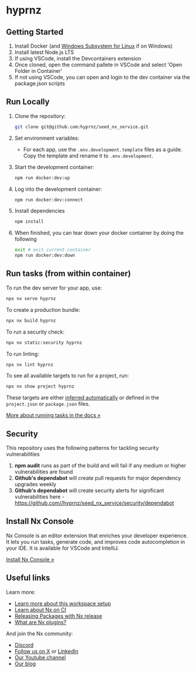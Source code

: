 # hyprnz

## Getting Started

1. Install Docker (and [Windows Subsystem for Linux](https://docs.docker.com/desktop/wsl/) if on Windows)
2. Install latest Node.js LTS
3. If using VSCode, install the Devcontainers extension
4. Once cloned, open the command pallete in VSCode and select 'Open Folder in Container'
5. If not using VSCode, you can open and login to the dev container via the package.json scripts

## Run Locally

1. Clone the repository:
    ```bash
    git clone git@github.com:hyprnz/seed_nx_service.git
    ```
2. Set environment variables:

    - For each app, use the `.env.development.template` files as a guide. Copy the template and rename it to `.env.development`.

3. Start the development container:
    ```bash
    npm run docker:dev:up
    ```
4. Log into the development container:
    ```bash
    npm run docker:dev:connect
    ```
5. Install dependencies
    ```bash
    npm install
    ```
6. When finished, you can tear down your docker container by doing the following

    ```bash
    exit # exit current container
    npm run docker:dev:down

    ```

## Run tasks (from within container)

To run the dev server for your app, use:

```sh
npx nx serve hyprnz
```

To create a production bundle:

```sh
npx nx build hyprnz
```

To run a security check:

```sh
npx nx static:security hyprnz
```

To run linting:

```sh
npx nx lint hyprnz
```

To see all available targets to run for a project, run:

```sh
npx nx show project hyprnz
```

These targets are either [inferred automatically](https://nx.dev/concepts/inferred-tasks?utm_source=nx_project&utm_medium=readme&utm_campaign=nx_projects) or defined in the `project.json` or `package.json` files.

[More about running tasks in the docs &raquo;](https://nx.dev/features/run-tasks?utm_source=nx_project&utm_medium=readme&utm_campaign=nx_projects)

## Security

This repository uses the following patterns for tackling security vulnerabilities

1. **npm audit** runs as part of the build and will fail if any medium or higher vulnerabilities are found
2. **Github's dependabot** will create pull requests for major dependency upgrades weekly
3. **Github's dependabot** will create security alerts for significant vulnerabilities here - https://github.com//hyprnz/seed_nx_service/security/dependabot

## Install Nx Console

Nx Console is an editor extension that enriches your developer experience. It lets you run tasks, generate code, and improves code autocompletion in your IDE. It is available for VSCode and IntelliJ.

[Install Nx Console &raquo;](https://nx.dev/getting-started/editor-setup?utm_source=nx_project&utm_medium=readme&utm_campaign=nx_projects)

## Useful links

Learn more:

-   [Learn more about this workspace setup](https://nx.dev/nx-api/node?utm_source=nx_project&utm_medium=readme&utm_campaign=nx_projects)
-   [Learn about Nx on CI](https://nx.dev/ci/intro/ci-with-nx?utm_source=nx_project&utm_medium=readme&utm_campaign=nx_projects)
-   [Releasing Packages with Nx release](https://nx.dev/features/manage-releases?utm_source=nx_project&utm_medium=readme&utm_campaign=nx_projects)
-   [What are Nx plugins?](https://nx.dev/concepts/nx-plugins?utm_source=nx_project&utm_medium=readme&utm_campaign=nx_projects)

And join the Nx community:

-   [Discord](https://go.nx.dev/community)
-   [Follow us on X](https://twitter.com/nxdevtools) or [LinkedIn](https://www.linkedin.com/company/nrwl)
-   [Our Youtube channel](https://www.youtube.com/@nxdevtools)
-   [Our blog](https://nx.dev/blog?utm_source=nx_project&utm_medium=readme&utm_campaign=nx_projects)
